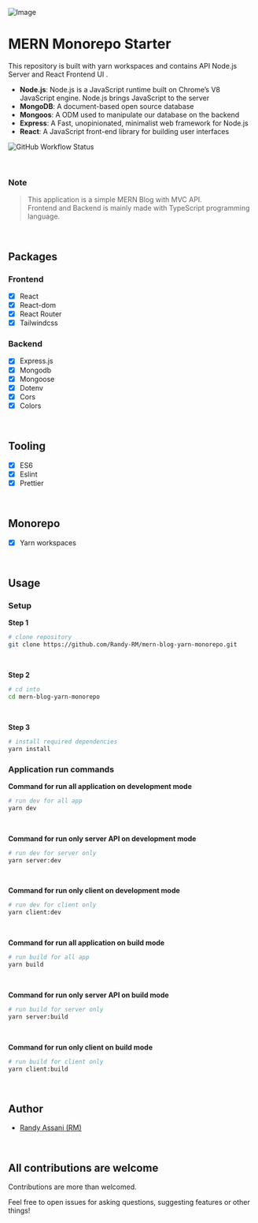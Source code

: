 ![Image](https://res.cloudinary.com/jobber-app/image/upload/v1684787771/github-banners/mern_tvu7kz.webp)

# MERN Monorepo Starter

This repository is built with yarn workspaces and contains API Node.js Server and React Frontend UI .

- **Node.js**: Node.js is a JavaScript runtime built on Chrome’s V8 JavaScript engine. Node.js brings JavaScript to the server
- **MongoDB**: A document-based open source database
- **Mongoos**: A ODM used to manipulate our database on the backend
- **Express**: A Fast, unopinionated, minimalist web framework for Node.js
- **React**: A JavaScript front-end library for building user interfaces

![GitHub Workflow Status](https://img.shields.io/github/actions/workflow/status/francislagares/mern-monorepo/tests.yaml?style=for-the-badge)

<br />

### Note

> This application is a simple MERN Blog with MVC API.\
> Frontend and Backend is mainly made with TypeScript programming language.

<br />

## Packages

### Frontend

- [x] React
- [x] React-dom
- [x] React Router
- [x] Tailwindcss

### Backend

- [x] Express.js
- [x] Mongodb
- [x] Mongoose
- [x] Dotenv
- [x] Cors
- [x] Colors

<br />

## Tooling

- [x] ES6
- [x] Eslint
- [x] Prettier

<br />

## Monorepo

- [x] Yarn workspaces

<br />

## Usage

### Setup

**Step 1**
```sh
# clone repository
git clone https://github.com/Randy-RM/mern-blog-yarn-monorepo.git
```

<br />

**Step 2**
```sh
# cd into
cd mern-blog-yarn-monorepo
```

<br />

**Step 3**
```sh
# install required dependencies
yarn install
```

### Application run commands

**Command for run all application on development mode**
```sh
# run dev for all app
yarn dev
```

<br />

**Command for run only server API on development mode**
```sh
# run dev for server only
yarn server:dev
```

<br />

**Command for run only client on development mode**
```sh
# run dev for client only
yarn client:dev
```

<br />

**Command for run all application on build mode**
```sh
# run build for all app
yarn build
```

<br />

**Command for run only server API on build mode**
```sh
# run build for server only
yarn server:build
```

<br />

**Command for run only client on build mode**
```sh
# run build for client only
yarn client:build
```

<br />

## Author

- [Randy Assani (RM)](https://www.linkedin.com/in/randy-assani-beni-ab101216b/)

<br />

## All contributions are welcome

Contributions are more than welcomed.

Feel free to open issues for asking questions, suggesting features or other things!